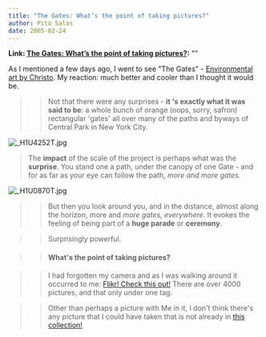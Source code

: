 ```yaml
---
title: "The Gates: What’s the point of taking pictures?"
author: Pito Salas
date: 2005-02-24
---
```


**Link: [The Gates: What’s the point of taking pictures?](None):** ""

As I mentioned a few days ago, I went to see "The Gates" - [Environmental art
by Christo](<http://christojeanneclaude.net/tg.html>). My reaction: much
better and cooler than I thought it would be.

>>

>> Not that there were any surprises - **it 's exactly what it was said to
be**: a whole bunch of orange (oops, sorry, safron) rectangular 'gates' all
over many of the paths and byways of Central Park in New York City.

>>

>>
![_H1U4252T.jpg](https://i0.wp.com/s3.media.squarespace.com/production/1075723/12829350/weblogs/gates/_H1U4252T.jpg?resize=160%2C240)  
> The **impact** of the scale of the project is perhaps what was the
> **surprise**. You stand one a path, under the canopy of one Gate - and for
> as far as your eye can follow the path, _more and more gates._
>>

>>
![_H1U0870T.jpg](https://i0.wp.com/s3.media.squarespace.com/production/1075723/12829350/weblogs/gates/_H1U0870T.jpg?resize=147%2C220)

>>

>> But then you look around you, and in the distance, almost along the
horizon, more and _more gates, everywhere_. It evokes the feeling of being
part of a **huge parade** or **ceremony**.

>>

>> Surprisingly powerful.

>>

>> #### What's the point of taking pictures?

>>

>> I had forgotten my camera and as I was walking around it occurred to me:
[Flikr! Check this out!](<http://www.flickr.com/photos/tags/gates>) There are
over 4000 pictures, and that only under one tag.

>>

>> Other than perhaps a picture with Me in it, I don't think there's any
picture that I could have taken that is not already in [this
collection!](<http://www.flickr.com/photos/tags/gates/show/>)



